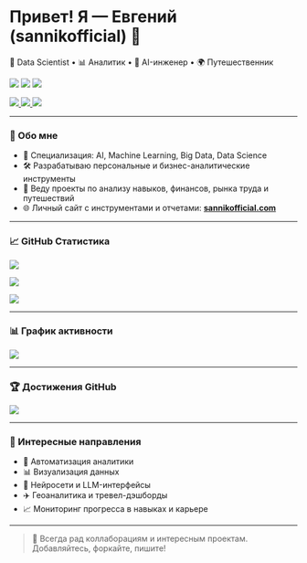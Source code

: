 <h1 align="left">Привет! Я — Евгений (sannikofficial) 👋</h1>

<p align="left">
  🔬 Data Scientist • 📊 Аналитик • 🤖 AI-инженер • 🌍 Путешественник
</p>

<p align="left">
  <img src="https://img.shields.io/github/followers/sannikofficial?label=Followers&style=social" />
  <img src="https://img.shields.io/github/stars/sannikofficial?label=Stars&style=social" />
  <img src="https://img.shields.io/badge/Repos-20-blue" />
</p>

<p align="left">
  <a href="https://sannikofficial.com/experience/">
    <img src="https://img.shields.io/badge/🌐 Сайт-sannikofficial.com-blueviolet?style=for-the-badge" />
  </a>
  <a href="https://github.com/sannikofficial/Portfolio-of-projects">
    <img src="https://img.shields.io/badge/📁 Проекты-Portfolio-informational?style=for-the-badge" />
  </a>
  <a href="https://github.com/sannikofficial/Certificates-and-Education">
    <img src="https://img.shields.io/badge/🎓 Образование-Certificates-success?style=for-the-badge" />
  </a>
</p>

---

### 🚀 Обо мне

- 🧠 Специализация: AI, Machine Learning, Big Data, Data Science  
- 🛠 Разрабатываю персональные и бизнес-аналитические инструменты  
- 🧾 Веду проекты по анализу навыков, финансов, рынка труда и путешествий  
- 🌐 Личный сайт с инструментами и отчетами: **[sannikofficial.com](https://sannikofficial.com)**

---

### 📈 GitHub Статистика
<p align="left">
  <img src="https://github-readme-stats.vercel.app/api/top-langs/?username=sannikofficial&layout=compact&theme=tokyonight" />
</p>

<p align="left">
  <img src="https://github-readme-stats.vercel.app/api?username=sannikofficial&show_icons=true&theme=tokyonight" />
</p>

<p align="left">
  <img src="https://github-readme-streak-stats.herokuapp.com/?user=sannikofficial&theme=tokyonight" />
</p>

---

### 📊 График активности

<p align="left">
  <img src="https://github-activity-graph.vercel.app/graph?username=sannikofficial&theme=tokyo-night" />
</p>

---

### 🏆 Достижения GitHub

<p align="left">
  <img src="https://github-profile-trophy.vercel.app/?username=sannikofficial&theme=algolia&no-bg=true" />
</p>

---

### 📍 Интересные направления

- 📡 Автоматизация аналитики  
- 📊 Визуализация данных  
- 💬 Нейросети и LLM-интерфейсы  
- ✈️ Геоаналитика и тревел-дэшборды  
- 📈 Мониторинг прогресса в навыках и карьере  

---

> 🔗 Всегда рад коллаборациям и интересным проектам. Добавляйтесь, форкайте, пишите!

